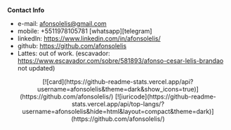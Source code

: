 **Contact Info**
- e-mail: afonsolelis@gmail.com
- mobile: +5511978105781 [whatsapp][telegram]
- linkedIn: https://www.linkedin.com/in/afonsolelis/
- github: https://github.com/afonsolelis
- Lattes: out of work. (escavador: https://www.escavador.com/sobre/581893/afonso-cesar-lelis-brandao not updated)

<p align="center">
[![card](https://github-readme-stats.vercel.app/api?username=afonsolelis&theme=dark&show_icons=true)](https://github.com/afonsolelis/) [![iuricode](https://github-readme-stats.vercel.app/api/top-langs/?username=afonsolelis&hide=html&layout=compact&theme=dark)](https://github.com/afonsolelis/)
 </p>
